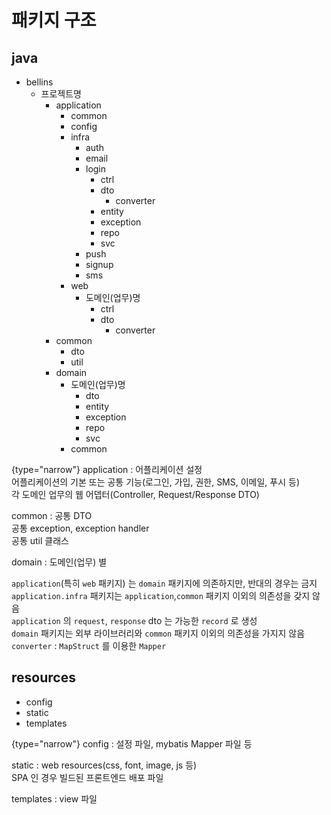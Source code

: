 # 패키지 구조

## java
- bellins
  - 프로젝트명
    - application
      - common
      - config
      - infra
        - auth
        - email
        - login
          - ctrl
          - dto
            - converter 
          - entity
          - exception
          - repo
          - svc
        - push
        - signup
        - sms 
      - web
        - 도메인(업무)명
          - ctrl
          - dto
            - converter 
    - common
      - dto
      - util
    - domain
      - 도메인(업무)명
        - dto
        - entity
        - exception
        - repo
        - svc
      - common


{type="narrow"}
application
: 어플리케이션 설정  
어플리케이션의 기본 또는 공통 기능(로그인, 가입, 권한, SMS, 이메일, 푸시 등)  
각 도메인 업무의 웹 어뎁터(Controller, Request/Response DTO)  

common
: 공통 DTO  
공통 exception, exception handler  
공통 util 클래스

domain
: 도메인(업무) 별 

`application`(특히 `web` 패키지) 는 `domain` 패키지에 의존하지만, 반대의 경우는 금지  
`application.infra` 패키지는 `application`,`common` 패키지 이외의 의존성을 갖지 않음  
`application` 의 `request`, `response` dto 는 가능한 `record` 로 생성  
`domain` 패키지는 외부 라이브러리와 `common` 패키지 이외의 의존성을 가지지 않음  
`converter` : `MapStruct` 를 이용한 `Mapper`

## resources
- config
- static
- templates

{type="narrow"}
config
: 설정 파일, mybatis Mapper 파일 등

static
: web resources(css, font, image, js 등)  
SPA 인 경우 빌드된 프론트엔드 배포 파일

templates
: view 파일

